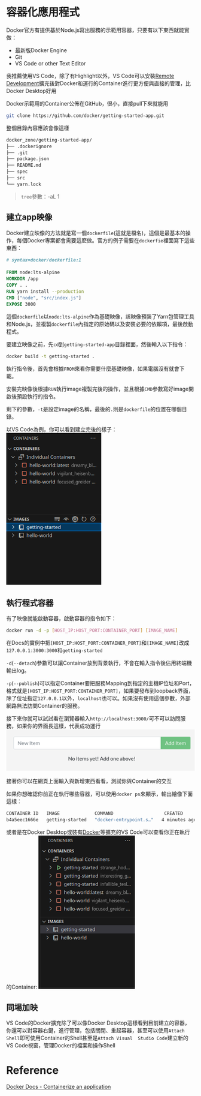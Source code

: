 # 容器化應用程式
Docker官方有提供基於Node.js寫出服務的示範用容器，只要有以下東西就能實做：
- 最新版Docker Engine
- Git
- VS Code or other Text Editor

我推薦使用VS Code，除了有Highlight以外，VS Code可以安裝[Remote Development](https://marketplace.visualstudio.com/items?itemName=ms-vscode-remote.vscode-remote-extensionpack)擴充後對Docker和運行的Container進行更方便與直接的管理，比Docker Desktop好用

Docker示範用的Container公佈在GitHub，很小，直接pull下來就能用
```bash
git clone https://github.com/docker/getting-started-app.git
```
整個目錄內容應該會像這樣
```bash
docker_zone/getting-started-app/
├── .dockerignore
├── .git
├── package.json
├── README.md
├── spec
├── src
└── yarn.lock
```
> `tree`參數：-aL 1

## 建立app映像
Docker建立映像的方法就是寫一個`dockerfile`(這就是檔名)，這個是最基本的操作，每個Docker專案都會需要這麽做。官方的例子需要在`dockerfie`裡面寫下這些東西：
```dockerfile
# syntax=docker/dockerfile:1

FROM node:lts-alpine            
WORKDIR /app
COPY . .
RUN yarn install --production
CMD ["node", "src/index.js"]
EXPOSE 3000
```
這個`dockerfile`以`node:lts-alpine`作為基礎映像，該映像預裝了Yarn包管理工具和Node.js，並複製`dockerfile`內指定的原始碼以及安裝必要的依賴項，最後啟動程式。

要建立映像之前，先`cd`到`getting-started-app`目錄裡面，然後輸入以下指令：
```bash
docker build -t getting-started .
```
執行指令後，首先會根據`FROM`來看你需要什麼基礎映像，如果電腦沒有就會下載。

安裝完映像後根據`RUN`執行image複製完後的操作，並且根據`CMD`參數寫好image開啟後預設執行的指令。

剩下的參數，`-t`是設定image的名稱，最後的`.`則是`dockerfile`的位置在哪個目錄。

以VS Code為例，你可以看到建立完後的樣子：
![](../Pictures/getting-started_image.png)

## 執行程式容器
有了映像就能啟動容器，啟動容器的指令如下：
```bash
docker run -d -p [HOST_IP:HOST_PORT:CONTAINER_PORT] [IMAGE_NAME]
```
在Docs的實例中把`[HOST_IP:HOST_PORT:CONTAINER_PORT]`和`[IMAGE_NAME]`改成`127.0.0.1:3000:3000`和`getting-started`

`-d`(`--detach`)參數可以讓Container放到背景執行，不會在輸入指令後佔用終端機輸出log。

`-p`(`--publish`)可以指定Container要把服務Mapping到指定的主機IP位址和Port，格式就是`[HOST_IP:HOST_PORT:CONTAINER_PORT]`，如果要發布到loopback界面，除了位址指定`127.0.0.1`以外，`localhost`也可以。如果沒有使用這個參數，外部網路無法訪問Container的服務。

接下來你就可以試試看在瀏覽器輸入`http://localhost:3000/`可不可以訪問服務，如果你的界面長這樣，代表成功運行![](../Pictures/getting-started_web.png)

接著你可以在網頁上面輸入與新增東西看看，測試你與Container的交互

如果你想確認你前正在執行哪些容器，可以使用`docker ps`來顯示，輸出繪像下面這樣：
```bash
CONTAINER ID   IMAGE             COMMAND                   CREATED         STATUS         PORTS                      NAMES
b4a5eec1666e   getting-started   "docker-entrypoint.s…"   4 minutes ago   Up 4 minutes   127.0.0.1:3000->3000/tcp   strange_hodgkin
```
或者是在Docker Desktop或裝有[Docker](https://marketplace.visualstudio.com/items?itemName=ms-azuretools.vscode-docker)等擴充的VS Code可以查看你正在執行的Container:
![](../Pictures/VSCode_Container_Show.png)

## 同場加映
VS Code的Docker擴充除了可以像Docker Desktop這樣看到目前建立的容器，你還可以對容器右鍵，進行管理，包括關閉、重起容器，甚至可以使用`Attach Shell`即可使用Container的Shell甚至是`Attach Visual  Studio Code`建立新的VS Code視窗，管理Docker的檔案和操作Shell

# Reference
[Docker Docs - Containerize an application](https://docs.docker.com/get-started/workshop/02_our_app/)